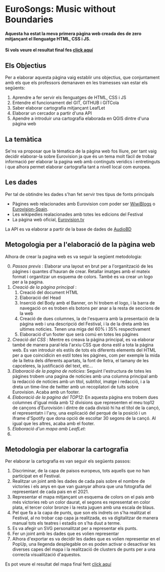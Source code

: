 # EuroSongs: Music without Boundaries
#### Aquesta ha estat la meva primera pàgina web creada des de zero mitjançant el llenguatge HTML, CSS i JS.
#### Si vols veure el resultat final fes [click aquí](https://markmolne.github.io/EuroMusic/index.html)


## Els Objectius
   Per a elaborar aquesta pàgina vaig establir uns objectius, que conjuntament amb els que els professors demanaven en les tramesses van estar els següents:
   1. Aprendre a fer servir els llenguatges de HTML, CSS i JS
   2. Entendre el funcionament del GIT, GITHUB i GITCola
   3. Saber elaborar cartografia mitjançant LeafLet
   4. Elaborar un cercador a partir d'una API
   5. Apendre a introduir una cartografia elaborada en QGIS dintre d'una pàgina web


## La temàtica
Se'ns va proposar que la tèmatica de la pàgina web fos lliure, per tant vaig decidir elaborar-la sobre Eurovision ja que és un tema molt fàcil de trobar informació per elaborar la pagina web amb continguts veridics i entretinguts i que alhora permet elaborar cartografia tant a nivell local com europea.


## Les dades
Per tal de obtindre les dades s'han fet servir tres tipus de fonts principals
* Pàgines web relacionades amb Eurovision com poder ser [WiwiBlogs](https://wiwibloggs.com/) o [Eurovision-Spain](https://eurovision-spain.com/).
* Les wikipedies realacionades amb totes les edicions del Festival
* La pàgina web oficial, [Eurovision.tv](https://eurovision.tv/)

La API es va elaborar a partir de la base de dades de [AudioBD](https://www.theaudiodb.com/)


## Metogologia per a l'elaboració de la pàgina web
Alhora de crear la pagina web es va seguir la següent metodologia:

0. _Passos previs_ : Elaborar una layout en brut per a l'organització de les pàgines i quantes d'hauran de crear. Retallar imatges amb el mateix format i organitzar un esquema de colors. També es va crear un logo per a la pagina.
1. _Creació de la pàgina principal_ : 
   1. Creació del document HTML
   2. Elaboració del Head
   3. Inserció del Body amb el Banner, on hi trobem el logo, i la barra de navegació on es troben els       botons per anar a la resta de seccions de la web
   4. Creació de dues columnes, la de l'esquerra amb la presentació de la pàgina web i una descripció del Festival, i la de la dreta amb les ultimes noticies. Tenen una miga del 60% i 35% respectivament
   5. Elaboració d'un footer que serà comú en totes les pàgines
2. _Creació del CSS_ :
Mentre es creava la pàgina principal, es va elaborar també de manera paral·lela l'arxiu CSS que dona estil a tota la pàgina web. Es van introduir els estils de tots els diferents elements del HTML per a que coincidicin en estil totes les pàgines, com per exemple la mida de la lletra dels diferents apartats, la font de lletra, el tamany de les capceleres, la justificació del text, etc...
3. _Elaboració de la pagina de noticies_:
Seguint l'estructura de totes les pàgines trobem una pagina de noticies amb una columna principal amb la redacció de noticies amb un titol, subtítol, imatge i redacció, i a la dreta un time-line de twitter amb un recopilatori de tuits sobre Eurovision. Acaba amb un footer.
4. _Elaboració de la pagina del TOP12_:
En aquesta pàgina ens trobem dues columnes d'igual mida amb 12 divisions que representen el meu top12 de cançons d'Eurovisión i dintre de cada divisió hi ha el títol de la cançó, el representatn i l'any, una explicació del perqué de la posició i un iframe d'Spotify que dona opció de escoltar 30 segons de la cançó. Al igual que les altres, acaba amb el footer.
5. _Elaboració d'un mapa amb LeafLet_: 
6. 


## Metodologia per elaborar la cartografia
Per elaborar la cartografia es van seguir els següents passos:
1. Discriminar, de la capa de paisos europeus, tots aquells que no han participat en el Festival.
2. Realitzar un joint amb les dades de cada pais sobre el nombre de victories i els anys en que van guanyar alhora que una fotografia del representant de cada pais en el 2021.
3. Representar el mapa mitjançant un esquema de colors on el pais amb més victories reb un color daurat, el segons es representat en color plata, el tercer color bronze i la resta juguen amb una escala de blaus.
4. Pel que fa a la capa de punts, que son els indrets on s'ha realitzat el Festival, al no trobar cap capa ja realitzada, es va digitalitzar de manera manual tots els teatres i estadis on s'ha duut a terme.
5. Es va afegir un SVG personalitzat per a representar els punts. 
6. Fer un joint amb les dades que es volien representar
7. Alhora d'exportar es va decidir les dades que es volien representar en el PopUp, una llegenda desplegable on es poden activar o desactivar les diverses capes del mapa i la realització de clusters de punts per a una correcta visualització d'aquestos.

Es pot veure el resultat del mapa final fent [click aquí](https://markmolne.github.io/EuroMusic/winnerchart.html)
